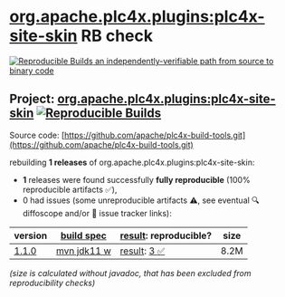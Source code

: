 [org.apache.plc4x.plugins:plc4x-site-skin](https://central.sonatype.com/artifact/org.apache.plc4x.plugins/plc4x-site-skin/versions) RB check
=======

[![Reproducible Builds](https://reproducible-builds.org/images/logos/rb.svg) an independently-verifiable path from source to binary code](https://reproducible-builds.org/)

## Project: [org.apache.plc4x.plugins:plc4x-site-skin](https://central.sonatype.com/artifact/org.apache.plc4x.plugins/plc4x-site-skin/versions) [![Reproducible Builds](https://img.shields.io/endpoint?url=https://raw.githubusercontent.com/jvm-repo-rebuild/reproducible-central/master/content/org/apache/plc4x/plc4x-site-skin/badge.json)](https://github.com/jvm-repo-rebuild/reproducible-central/blob/master/content/org/apache/plc4x/plc4x-site-skin/README.md)

Source code: [https://github.com/apache/plc4x-build-tools.git](https://github.com/apache/plc4x-build-tools.git)

rebuilding **1 releases** of org.apache.plc4x.plugins:plc4x-site-skin:
- **1** releases were found successfully **fully reproducible** (100% reproducible artifacts :white_check_mark:),
- 0 had issues (some unreproducible artifacts :warning:, see eventual :mag: diffoscope and/or :memo: issue tracker links):

| version | [build spec](/BUILDSPEC.md) | [result](https://reproducible-builds.org/docs/jvm/): reproducible? | size |
| -- | --------- | ------ | -- |
| [1.1.0](https://central.sonatype.com/artifact/org.apache.plc4x.plugins/plc4x-site-skin/1.1.0/pom) | [mvn jdk11 w](plc4x-site-skin-1.1.0.buildspec) | [result](plc4x-site-skin-1.1.0.buildinfo): [3 :white_check_mark: ](plc4x-site-skin-1.1.0.buildcompare) | 8.2M |

<i>(size is calculated without javadoc, that has been excluded from reproducibility checks)</i>
